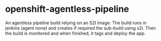 # openshift-agentless-pipeline

An agentless pipeline build relying on an S2I image.
The build runs in jenkins (agent none) and creates if required the sub-build using s2i.
Then the build is monitored and when finished, it tags and deploy the app.
